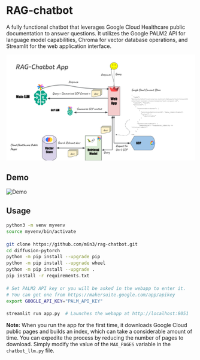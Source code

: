 # RAG-chatbot
A fully functional chatbot that leverages Google Cloud Healthcare public documentation to answer questions. It utilizes the Google PALM2 API for language model capabilities, Chroma for vector database operations, and Streamlit for the web application interface.

![RAG-chatbot](./artifacts/rag-chatbot.svg)


## Demo
![Demo](./artifacts/demo.gif)


## Usage

```bash
python3 -m venv myvenv
source myvenv/bin/activate

git clone https://github.com/m6n3/rag-chatbot.git
cd diffusion-pytorch
python -m pip install --upgrade pip
python -m pip install --upgrade wheel
python -m pip install --upgrade .
pip install -r requirements.txt

# Set PALM2 API key or you will be asked in the webapp to enter it.
# You can get one from https://makersuite.google.com/app/apikey
export GOOGLE_API_KEY="PALM_API_KEY"

streamlit run app.py  # Launches the webapp at http://localhost:8051
```


**Note:** When you run the app for the first time, it downloads Google Cloud public pages and builds an index, which can take a considerable amount of time. You can expedite the process by reducing the number of pages to download. Simply modify the value of the `MAX_PAGES` variable in the `chatbot_llm.py` file.

